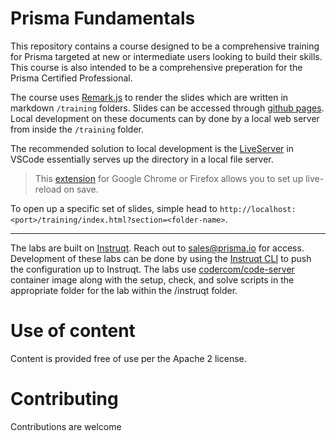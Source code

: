 # Prisma Fundamentals

This repository contains a course designed to be a comprehensive training for Prisma targeted at new or intermediate users looking to build their skills. This course is also intended to be a comprehensive preperation for the Prisma Certified Professional.

The course uses [Remark.js](https://remarkjs.com/) to render the slides which are written in markdown `/training` folders. Slides can be accessed through [github pages](https://prisma.github.io/prisma-fundamentals). Local development on these documents can by done by a local web server from inside the `/training` folder.

The recommended solution to local development is the [LiveServer](https://marketplace.visualstudio.com/items?itemName=ritwickdey.LiveServer) in VSCode essentially serves up the directory in a local file server.

> This [extension](https://github.com/ritwickdey/live-server-web-extension) for Google Chrome or Firefox allows you to set up live-reload on save.

To open up a specific set of slides, simple head to `http://localhost:<port>/training/index.html?section=<folder-name>`.

---

The labs are built on [Instruqt](https://instruqt.com/). Reach out to sales@prisma.io for access. Development of these labs can be done by using the [Instruqt CLI](https://docs.instruqt.com/reference/software-development-kit-sdk) to push the configuration up to Instruqt. The labs use [codercom/code-server](https://hub.docker.com/r/codercom/code-server) container image along with the setup, check, and solve scripts in the appropriate folder for the lab within the /instruqt folder.

# Use of content

Content is provided free of use per the Apache 2 license.

# Contributing

Contributions are welcome
